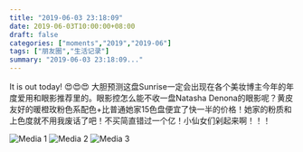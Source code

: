 ```yaml
---
title: "2019-06-03 23:18:09"
date: 2019-06-03T10:00:00+08:00
draft: false
categories: ["moments","2019","2019-06"]
tags: ["朋友圈","生活记录"]
summary: "2019-06-03 23:18:09..."
---
```


It is out today! 😍😍😍 大胆预测这盘Sunrise一定会出现在各个美妆博主今年的年度爱用和眼影推荐里的。眼影控怎么能不收一盘Natasha Denona的眼影呢？黄皮友好的暖橙玫粉色系配色+比普通她家15色盘便宜了快一半的价格！她家的粉质和上色度就不用我废话了吧！不买简直错过一个亿！小仙女们剁起来啊！！！

![Media 1](/Moments/photos/2019-06-03/201906032318090.jpg)
![Media 2](/Moments/photos/2019-06-03/201906032318091.jpg)
![Media 3](/Moments/photos/2019-06-03/201906032318092.jpg)

